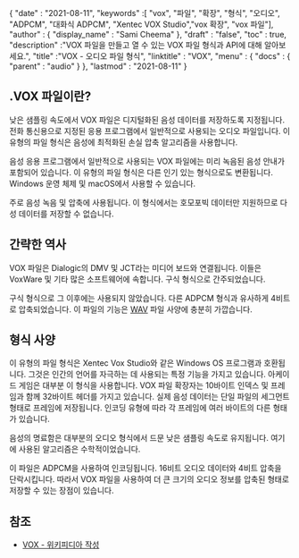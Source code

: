 {
  "date" : "2021-08-11",
  "keywords" :[ "vox", "파일", "확장", "형식", "오디오", "ADPCM", "대화식 ADPCM", "Xentec VOX Studio","vox 확장", "vox 파일"],
  "author" : {
    "display_name" : "Sami Cheema"
},
  "draft" : "false",
  "toc" : true,
  "description" :"VOX 파일을 만들고 열 수 있는 VOX 파일 형식과 API에 대해 알아보세요.",
  "title" :"VOX - 오디오 파일 형식",
  "linktitle" : "VOX",
  "menu" : {
    "docs" : {
      "parent" : "audio"
}
},
  "lastmod" : "2021-08-11"
}

## .VOX 파일이란? ##

낮은 샘플링 속도에서 VOX 파일은 디지털화된 음성 데이터를 저장하도록 지정됩니다. 전화 통신용으로 지정된 응용 프로그램에서 일반적으로 사용되는 오디오 파일입니다. 이 유형의 파일 형식은 음성에 최적화된 손실 압축 알고리즘을 사용합니다.

음성 응용 프로그램에서 일반적으로 사용되는 VOX 파일에는 미리 녹음된 음성 안내가 포함되어 있습니다. 이 유형의 파일 형식은 다른 인기 있는 형식으로도 변환됩니다. Windows 운영 체제 및 macOS에서 사용할 수 있습니다.

주로 음성 녹음 및 압축에 사용됩니다. 이 형식에서는 호모포빅 데이터만 지원하므로 다성 데이터를 저장할 수 없습니다.



## 간략한 역사 ##

VOX 파일은 Dialogic의 DMV 및 JCT라는 미디어 보드와 연결됩니다. 이들은 VoxWare 및 기타 많은 소프트웨어에 속합니다. 구식 형식으로 간주되었습니다.

구식 형식으로 그 이후에는 사용되지 않았습니다. 다른 ADPCM 형식과 유사하게 4비트로 압축되었습니다. 이 파일의 기능은 [WAV](/ko/audio/wav/) 파일 사양에 충분히 가깝습니다.


## 형식 사양 ##

이 유형의 파일 형식은 Xentec Vox Studio와 같은 Windows OS 프로그램과 호환됩니다. 그것은 인간의 언어를 자극하는 데 사용되는 특정 기능을 가지고 있습니다. 아케이드 게임은 대부분 이 형식을 사용합니다. VOX 파일 확장자는 10바이트 인덱스 및 프레임과 함께 32바이트 헤더를 가지고 있습니다. 실제 음성 데이터는 단일 파일의 세그먼트 형태로 프레임에 저장됩니다. 인코딩 유형에 따라 각 프레임에 여러 바이트의 다른 형태가 있습니다.

음성의 명료함은 대부분의 오디오 형식에서 드문 낮은 샘플링 속도로 유지됩니다. 여기에 사용된 알고리즘은 수학적이었습니다.

이 파일은 ADPCM을 사용하여 인코딩됩니다. 16비트 오디오 데이터와 4비트 압축을 단락시킵니다. 따라서 VOX 파일을 사용하여 더 큰 크기의 오디오 정보를 압축된 형태로 저장할 수 있는 장점이 있습니다.


## 참조 ##

* [VOX - 위키피디아 작성](https://en.wikipedia.org/wiki/Dialogic_ADPCM)

